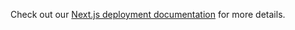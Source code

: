 Check out our [Next.js deployment documentation](https://nextjs.org/docs/deployment) for more details.

